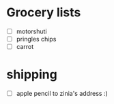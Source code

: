 # Grocery lists

- [ ] motorshuti
- [ ] pringles chips
- [ ] carrot

# shipping

- [ ] apple pencil to zinia's address
:)
